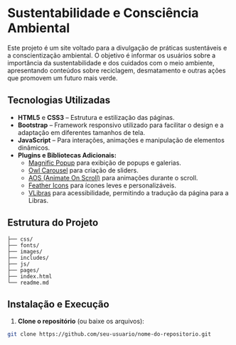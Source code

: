 # Sustentabilidade e Consciência Ambiental

Este projeto é um site voltado para a divulgação de práticas sustentáveis e a conscientização ambiental. O objetivo é informar os usuários sobre a importância da sustentabilidade e dos cuidados com o meio ambiente, apresentando conteúdos sobre reciclagem, desmatamento e outras ações que promovem um futuro mais verde.

## Tecnologias Utilizadas

- **HTML5** e **CSS3** – Estrutura e estilização das páginas.
- **Bootstrap** – Framework responsivo utilizado para facilitar o design e a adaptação em diferentes tamanhos de tela.
- **JavaScript** – Para interações, animações e manipulação de elementos dinâmicos.
- **Plugins e Bibliotecas Adicionais:**
  - [Magnific Popup](https://dimsemenov.com/plugins/magnific-popup/) para exibição de popups e galerias.
  - [Owl Carousel](https://owlcarousel2.github.io/OwlCarousel2/) para criação de sliders.
  - [AOS (Animate On Scroll)](https://michalsnik.github.io/aos/) para animações durante o scroll.
  - [Feather Icons](https://feathericons.com/) para ícones leves e personalizáveis.
  - [VLibras](https://vlibras.gov.br/) para acessibilidade, permitindo a tradução da página para a Libras.

## Estrutura do Projeto

    
    ├── css/
    ├── fonts/
    ├── images/
    ├── includes/
    ├── js/
    ├── pages/
    ├── index.html
    └── readme.md
    
 


## Instalação e Execução

1. **Clone o repositório** (ou baixe os arquivos):
 ```bash
 git clone https://github.com/seu-usuario/nome-do-repositorio.git
